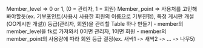 Member_level => 0 or 1, (0 = 관리자, 1 = 회원)
Member_point => 사용처를 고민해봐야할듯(ex. 기부포인트(사용시 사용한 회원의 이름으로 기부진행), 특정 게시판 개설(OO게시판 개설))
등급(관리자, 회원)을 관리할 Table 하나 만들기
    - member의 member_level을 fk로 가져와서 0이면 관리자, 1이면 회원
    - member의 member_point의 사용량에 따라 회원 등급 결정(ex. 새싹1 -> 새싹2 -> ... -> 나무5)
    